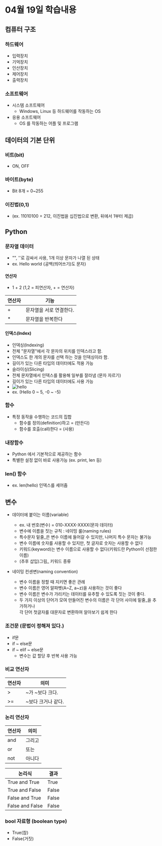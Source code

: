 # 04월 19일 학습내용

## 컴퓨터 구조
### 하드웨어
- 입력장치
- 기억장치
- 인산장치
- 제어장치
- 출력장치
### 소프트웨어
- 시스템 소프트웨어
  - Windows, Linux 등 하드웨어를 작동하는 OS
- 응용 소프트웨어
  - OS 를 작동하는 어플 및 프로그램

## 데이터의 기본 단위
### 비트(bit)
- ON, OFF
### 바이트(byte)
- Bit 8개 = 0~255
### 이진법(0,1)
- (ex. 11010100 = 212, 이진법을 십진법으로 변환, 뒤에서 1부터 제곱) 

## Python
### 문자열 데이터
- "", ''로 감싸서 사용, 1개 이상 문자가 나열 된 상태
- ex. Hello world {공백(띄어쓰기)도 문자}
#### 연산자
- 1 + 2 (1,2 = 피연산자,  + = 연산자)  

연산자  | 기능
-------|-------
\+ | 문자열을 서로 연결한다.
\* | 문자열을 반복한다
#### 인덱스(Index)
- 인덱싱(Indexing)
 - 전체 "문자열"에서 각 문자의 위치를 인덱스라고 함.
 - 인덱스도 한 개의 문자를 선택 하는 것을 인덱싱이라 함.
 - 길이가 있는 다른 타입의 데이터에도 적용 가능
- 슬라이싱(Slicing)
 - 전체 문자열에서 인덱스를 활용해 일부를 잘라냄 (문자 자르기)
 - 길이가 있는 다른 타입의 데이터에도 사용 가능
 - ![hello](https://user-images.githubusercontent.com/130967390/232816948-12d4b869-8e23-41dc-8ff1-369ec5685176.jpg)
 - ex. (Hello 0 ~ 5, -0 ~ -5)
### 함수
- 특정 동작을 수행하는 코드의 집합
  - 함수를 정의(definition)하고 = (만든다)
  - 함수를 호출(call)한다 = (사용)
### 내장함수
- Python 에서 기본적으로 제공하는 함수
- 특별한 설정 없이 바로 사용가능 (ex. print, len 등)
### len() 함수
- ex. len(hello) 인덱스를 세어줌

## 변수
- 데이터에 붙이는 이름(variable)
  - ex. 내 번호(변수) = 010-XXXX-XXXX(문자 데이터)
  - 변수에 이름을 짓는 규칙 : 네이밍 룰(naming rules)
  - 특수문자 밑줄_은 변수 이름에 들어갈 수 있지만, 나머지 특수 문자는 불가능
  - 변수 이름에 숫자를 사용할 수 있지만, 첫 글자로 숫자는 사용할 수 없다
  - 키워드(keyword)는 변수 이름으로 사용할 수 없다(키워드란 Python이 선점한 이름)
  - (추후 삽입)그림_ 키워드 종류  
  
- 네이밍 컨센변(naming convention)
  - 변수 이름을 정할 때 지키면 좋은 관례
  - 변수 이름은 영어 알파벳(A~Z, a~z)을 사용하는 것이 좋다
  - 변수 이름은 변수가 가리키는 데이터를 유추할 수 있도록 짓는 것이 좋다.
  - 두 가지 이상의 단어가 모여 만들어진 변수의 이름은 각 단어 사이에 밑줄_을 추가하거나  
  각 단어 첫글자를 대문자로 변환하여 알아보기 쉽게 한다
### 조건문 (문법이 정해져 있다.)
- if문
- if ~ else문
- if ~ elif ~ else문
  - 변수는 값 할당 후 반복 사용 가능
### 비교 연산자
연산자|의미
------|------
\> |~가 ~보다 크다.
\>= |~보다 크거나 같다.
### 논리 연산자
연산자|의미
------|------
and|그리고
or|또는
not|아니다

논리식|결과
-----|-----
True and True| True
True and False| False
False and True| False
False and False| False
### bool 자료형 (boolean type)
- True(참)
- False(거짓)
